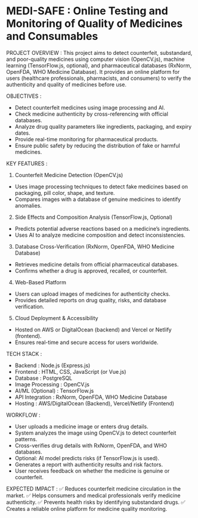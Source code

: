 # MEDI-SAFE : Online Testing and Monitoring of Quality of Medicines and Consumables

PROJECT OVERVIEW :
This project aims to detect counterfeit, substandard, and poor-quality medicines using computer vision (OpenCV.js), machine learning (TensorFlow.js, optional), and pharmaceutical databases (RxNorm, OpenFDA, WHO Medicine Database). It provides an online platform for users (healthcare professionals, pharmacists, and consumers) to verify the authenticity and quality of medicines before use.

OBJECTIVES :
- Detect counterfeit medicines using image processing and AI.
- Check medicine authenticity by cross-referencing with official databases.
- Analyze drug quality parameters like ingredients, packaging, and expiry dates.
- Provide real-time monitoring for pharmaceutical products.
- Ensure public safety by reducing the distribution of fake or harmful medicines.

KEY FEATURES :
1. Counterfeit Medicine Detection (OpenCV.js)
- Uses image processing techniques to detect fake medicines based on packaging, pill color, shape, and texture.
- Compares images with a database of genuine medicines to identify anomalies.
  
2. Side Effects and Composition Analysis (TensorFlow.js, Optional)
- Predicts potential adverse reactions based on a medicine’s ingredients.
- Uses AI to analyze medicine composition and detect inconsistencies.

3. Database Cross-Verification (RxNorm, OpenFDA, WHO Medicine Database)
- Retrieves medicine details from official pharmaceutical databases.
- Confirms whether a drug is approved, recalled, or counterfeit.

4. Web-Based Platform
- Users can upload images of medicines for authenticity checks.
- Provides detailed reports on drug quality, risks, and database verification.

5. Cloud Deployment & Accessibility
- Hosted on AWS or DigitalOcean (backend) and Vercel or Netlify (frontend).
- Ensures real-time and secure access for users worldwide.

TECH STACK :
- Backend : Node.js (Express.js)
- Frontend : HTML, CSS, JavaScript (or Vue.js)
- Database : PostgreSQL
- Image Processing : OpenCV.js
- AI/ML (Optional) : TensorFlow.js
- API Integration : RxNorm, OpenFDA, WHO Medicine Database
- Hosting : AWS/DigitalOcean (Backend), Vercel/Netlify (Frontend)

WORKFLOW :
- User uploads a medicine image or enters drug details.
- System analyzes the image using OpenCV.js to detect counterfeit patterns.
- Cross-verifies drug details with RxNorm, OpenFDA, and WHO databases.
- Optional: AI model predicts risks (if TensorFlow.js is used).
- Generates a report with authenticity results and risk factors.
- User receives feedback on whether the medicine is genuine or counterfeit.

EXPECTED IMPACT :
✅ Reduces counterfeit medicine circulation in the market.
✅ Helps consumers and medical professionals verify medicine authenticity.
✅ Prevents health risks by identifying substandard drugs.
✅ Creates a reliable online platform for medicine quality monitoring.

